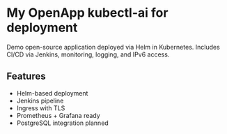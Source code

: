 # My OpenApp kubectl-ai for deployment

Demo open-source application deployed via Helm in Kubernetes. Includes CI/CD via Jenkins, monitoring, logging, and IPv6 access.

## Features

- Helm-based deployment
- Jenkins pipeline
- Ingress with TLS
- Prometheus + Grafana ready
- PostgreSQL integration planned


